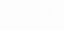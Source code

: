 <!DOCTYPE html>
<html>
	<head>
		<meta charset="utf-8" />
		<title>梦幻西游</title>
	<style type="text/css">
		html,body,p{
	width: 100%;
	height: 100%;
	margin: 0;
}
p{
	font-size:30px;
	position: absolute;
	text-align: center;
	color: deepskyblue;
	padding-top: 20%;
}
.x{
	background-image: url(./22.png);
	background-size: 100% 100%;
	animation: x 10s infinite;
}
.xiao{
	color: mediumvioletred;
	font-size: 16px;
	display: block;
	animation: xiao 10s infinite;
}
.j{
	background-image: url(../img/223.png);
	background-size: 100% 100%;
		animation: j 10s infinite;
}
.jian{
	color: mediumvioletred;
	font-size: 16px;
	display: block;
	animation: jian 10s infinite;
}
.y{
	background-image: url(../img/324.png.png);
	background-size: 100% 100%;
		animation: y 10s infinite;
}
.yan{
	color: mediumvioletred;
	font-size: 16px;
	display: block;
	animation: yan 10s infinite;
}
.l{
	background-image: url(../img/23123.png);
	background-size: 100% 100%;
		animation: l 10s infinite;
}
.long{
	color: mediumvioletred;
	font-size: 16px;
	display: block;
	animation: long 10s infinite;
}
@keyframes x{
	0%{opacity: 0}
	25%{opacity: 100}
	50%{opacity: 0}
	75%{opacity: 0}
	100%{opacity: 0}
}
@keyframes j{
	0%{opacity: 0}
	25%{opacity: 0}
	50%{opacity: 100}
	75%{opacity: 0}
	100%{opacity: 0}
}
@keyframes y{
	0%{opacity: 0}
	25%{opacity: 0}
	50%{opacity: 0}
	75%{opacity: 100}
	100%{opacity: 0}
}
@keyframes l{
	0%{opacity: 0}
	25%{opacity: 0}
	50%{opacity: 0}
	75%{opacity: 0}
	100%{opacity: 100}
}
@keyframes xiao{
	0%{opacity: 0}
	5%{opacity: 0}
	20%{opacity: 100}
	25%{opacity: 0}
	50%{opacity: 0}
	75%{opacity: 0}
	100%{opacity: 0}
}
@keyframes jian{
	0%{opacity: 0}
	25%{opacity: 0}
	30%{opacity: 0}
	45%{opacity: 100}
	50%{opacity: 0}
	75%{opacity: 0}
	100%{opacity: 0}
}
@keyframes yan{
	0%{opacity: 0}
	25%{opacity: 0}
	50%{opacity: 0}
	55%{opacity: 0}
	70%{opacity: 100}
	75%{opacity: 0}
	100%{opacity: 0}
}
@keyframes long{
	0%{opacity: 0}
	25%{opacity: 0}
	50%{opacity: 0}
	75%{opacity: 0}
	80%{opacity: 0}
	95%{opacity: 100}
	100%{opacity: 0}
}
		</style>
	</head>
	<body>
		<p class="x">逍遥生<span class="xiao">逍遥天下不封侯，感叹江中一叶舟</span></p>
		<p class="j">剑侠客<span class="jian">一生淡泊名利，嗜武如痴，英雄意，儿女情，独闯江湖半生醉，举杯邀月最销魂</span></p>
		<p class="y">偃无师<span class="yan">古国偃师之后，三界中唯一精通古老偃术的神秘侠客</span></p>
		<p class="l">龙太子<span class="long">温柔善良，可爱单纯，身份尊贵，受尽万千宠溺却又毫无架子</span></p>
	<audio src="img/fight2.mp3" autoplay="autoplay"></audio>
	</body>
</html>
